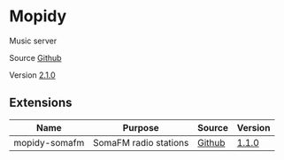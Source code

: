 # Mopidy

Music server

Source [Github](https://github.com/mopidy/mopidy)

Version [2.1.0](https://github.com/mopidy/mopidy/releases/tag/v2.1.0)

## Extensions

| Name                | Purpose                   | Source                                                      | Version                                                                          |
|---------------------|---------------------------|-------------------------------------------------------------|----------------------------------------------------------------------------------|
| mopidy-somafm       | SomaFM radio stations     | [Github](https://github.com/AlexandrePTJ/mopidy-somafm)     | [1.1.0](https://github.com/AlexandrePTJ/mopidy-somafm/releases/tag/1.1.0)        |
